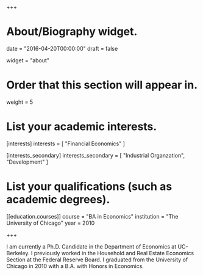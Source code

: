 +++
# About/Biography widget.

date = "2016-04-20T00:00:00"
draft = false

widget = "about"

# Order that this section will appear in.
weight = 5

# List your academic interests.
[interests]
  interests = [
    "Financial Economics"
  ]

  [interests_secondary]
  interests_secondary  = [
    "Industrial Organzation",
    "Development"
  ]

# List your qualifications (such as academic degrees).

[[education.courses]]
  course = "BA in Economics"
  institution = "The University of Chicago"
  year = 2010
 
+++

I am currently a Ph.D. Candidate in the Department of Economics at UC-Berkeley. I previously worked in the Household and Real Estate Economics Section at the Federal Reserve Board. I graduated from the University of Chicago in 2010 with a B.A. with Honors in Economics.

<!-- {{% staticref "files/WaldoOjeda_CV.pdf" %}}Download my CV{{% /staticref %}} -->